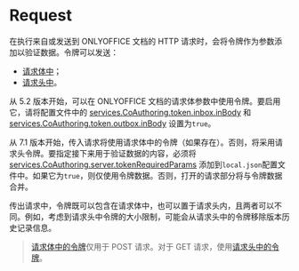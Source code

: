 ﻿# Request

在执行来自或发送到 ONLYOFFICE 文档的 HTTP 请求时，会将令牌作为参数添加以验证数据。令牌可以发送：

- [请求体中](token-in-body.md)；
- [请求头中](token-in-header.md)。

从 5.2 版本开始，可以在 ONLYOFFICE 文档的请求体参数中使用令牌。要启用它，请将配置文件中的 [services.CoAuthoring.token.inbox.inBody](https://helpcenter.onlyoffice.com/installation/docs-developer-configuring.aspx#services-CoAuthoring-token-inbox-inBody) 和 [services.CoAuthoring.token.outbox.inBody](https://helpcenter.onlyoffice.com/installation/docs-developer-configuring.aspx#services-CoAuthoring-token-outbox-inBody) 设置为`true`。

从 7.1 版本开始，传入请求将使用请求体中的令牌（如果存在）。否则，将采用请求头令牌。要指定接下来用于验证数据的内容，必须将 [services.CoAuthoring.server.tokenRequiredParams](https://helpcenter.onlyoffice.com/installation/docs-developer-configuring.aspx#services-CoAuthoring-server-tokenRequiredParams) 添加到`local.json`配置文件中。如果它为`true`，则仅使用令牌数据。否则，打开的请求部分将与令牌数据合并。

传出请求中，令牌既可以包含在请求体中，也可以置于请求头内，且两者可以不同。例如，考虑到请求头中令牌的大小限制，可能会从请求头中的令牌移除版本历史记录信息。

> [请求体中的令牌](token-in-body.md)仅用于 POST 请求。对于 GET 请求，使用[请求头中的令牌](token-in-header.md)。
